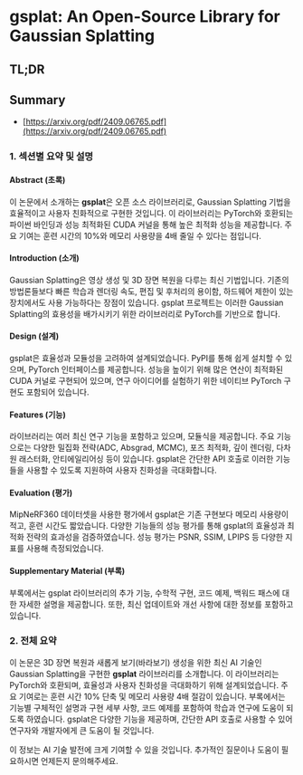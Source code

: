 # gsplat: An Open-Source Library for Gaussian Splatting
## TL;DR
## Summary
- [https://arxiv.org/pdf/2409.06765.pdf](https://arxiv.org/pdf/2409.06765.pdf)

### 1. 섹션별 요약 및 설명

#### Abstract (초록)
이 논문에서 소개하는 **gsplat**은 오픈 소스 라이브러리로, Gaussian Splatting 기법을 효율적이고 사용자 친화적으로 구현한 것입니다. 이 라이브러리는 PyTorch와 호환되는 파이썬 바인딩과 성능 최적화된 CUDA 커널을 통해 높은 최적화 성능을 제공합니다. 주요 기여는 훈련 시간의 10%와 메모리 사용량을 4배 줄일 수 있다는 점입니다. 

#### Introduction (소개)
Gaussian Splatting은 영상 생성 및 3D 장면 복원을 다루는 최신 기법입니다. 기존의 방법론들보다 빠른 학습과 렌더링 속도, 편집 및 후처리의 용이함, 하드웨어 제한이 있는 장치에서도 사용 가능하다는 장점이 있습니다. gsplat 프로젝트는 이러한 Gaussian Splatting의 효용성을 배가시키기 위한 라이브러리로 PyTorch를 기반으로 합니다.

#### Design (설계)
gsplat은 효율성과 모듈성을 고려하여 설계되었습니다. PyPI를 통해 쉽게 설치할 수 있으며, PyTorch 인터페이스를 제공합니다. 성능을 높이기 위해 많은 연산이 최적화된 CUDA 커널로 구현되어 있으며, 연구 아이디어를 실험하기 위한 네이티브 PyTorch 구현도 포함되어 있습니다.

#### Features (기능)
라이브러리는 여러 최신 연구 기능을 포함하고 있으며, 모듈식을 제공합니다. 주요 기능으로는 다양한 밀집화 전략(ADC, Absgrad, MCMC), 포즈 최적화, 깊이 렌더링, 다차원 래스터화, 안티에일리어싱 등이 있습니다. gsplat은 간단한 API 호출로 이러한 기능들을 사용할 수 있도록 지원하여 사용자 친화성을 극대화합니다.

#### Evaluation (평가)
MipNeRF360 데이터셋을 사용한 평가에서 gsplat은 기존 구현보다 메모리 사용량이 적고, 훈련 시간도 짧았습니다. 다양한 기능들의 성능 평가를 통해 gsplat의 효율성과 최적화 전략의 효과성을 검증하였습니다. 성능 평가는 PSNR, SSIM, LPIPS 등 다양한 지표를 사용해 측정되었습니다.

#### Supplementary Material (부록)
부록에서는 gsplat 라이브러리의 추가 기능, 수학적 구현, 코드 예제, 백워드 패스에 대한 자세한 설명을 제공합니다. 또한, 최신 업데이트와 개선 사항에 대한 정보를 포함하고 있습니다.

### 2. 전체 요약

이 논문은 3D 장면 복원과 새롭게 보기(바라보기) 생성을 위한 최신 AI 기술인 Gaussian Splatting을 구현한 **gsplat** 라이브러리를 소개합니다. 이 라이브러리는 PyTorch와 호환되며, 효율성과 사용자 친화성을 극대화하기 위해 설계되었습니다. 주요 기여로는 훈련 시간 10% 단축 및 메모리 사용량 4배 절감이 있습니다. 부록에서는 기능별 구체적인 설명과 구현 세부 사항, 코드 예제를 포함하여 학습과 연구에 도움이 되도록 하였습니다. gsplat은 다양한 기능을 제공하며, 간단한 API 호출로 사용할 수 있어 연구자와 개발자에게 큰 도움이 될 것입니다.

이 정보는 AI 기술 발전에 크게 기여할 수 있을 것입니다. 추가적인 질문이나 도움이 필요하시면 언제든지 문의해주세요.